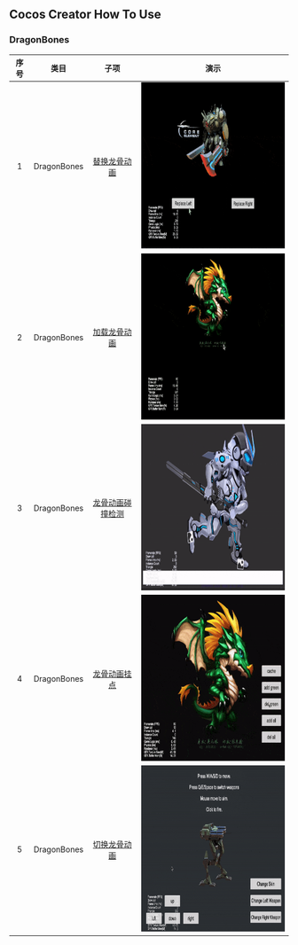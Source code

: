 ## Cocos Creator How To Use

### DragonBones
| 序号 | 类目 | 子项 | 演示 |
| :---: | :---: | :---: | :---: |
| 1 | DragonBones | [替换龙骨动画](https://gitee.com/yeshao2069/cocos-creator-how-to-use/tree/v3.5.x/proj/DragonBones/Creator3.5.0_2D_DragonBonesReplaceSlot) | <div align=center><img src="../../gif/202203/2022030402.gif" width="400" height="300" /></div> |
| 2 | DragonBones | [加载龙骨动画](https://gitee.com/yeshao2069/cocos-creator-how-to-use/tree/v3.5.x/proj/DragonBones/Creator3.5.0_2D_LoadDragonBones) | <div align=center><img src="../../gif/202203/2022030401.gif" width="400" height="300" /></div> |
| 3 | DragonBones | [龙骨动画碰撞检测](https://gitee.com/yeshao2069/cocos-creator-how-to-use/tree/v3.5.x/proj/DragonBones/Creator3.5.0_2D_DragonBonesCollider) | <div align=center><img src="../../gif/202203/2022030403.gif" width="400" height="300" /></div> |
| 4 | DragonBones | [龙骨动画挂点](https://gitee.com/yeshao2069/cocos-creator-how-to-use/tree/v3.5.x/proj/DragonBones/Creator3.5.0_2D_DragonBonesAttach) | <div align=center><img src="../../gif/202203/2022030404.gif" width="400" height="300" /></div> |
| 5 | DragonBones | [切换龙骨动画](https://gitee.com/yeshao2069/cocos-creator-how-to-use/tree/v3.5.x/proj/DragonBones/Creator3.5.0_2D_DragonBones) | <div align=center><img src="../../gif/202203/2022030405.gif" width="400" height="300" /></div> |